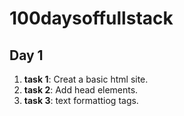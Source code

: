 # 100daysoffullstack


## Day 1

1. **task 1**: Creat a basic html site.
2. **task 2**: Add head elements.
3. **task 3**: text formattiog tags.
